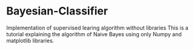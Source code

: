 # Bayesian-Classifier
Implementation of supervised learing algorithm without libraries
This is a tutorial explaining the algorithm of Naive Bayes using only Numpy and matplotlib libraries.
